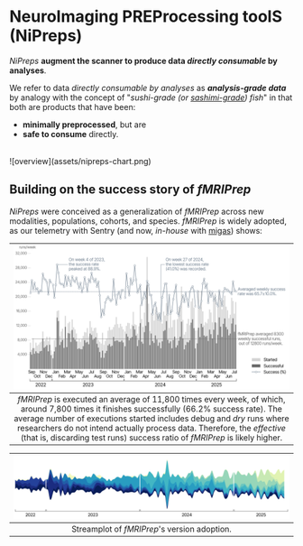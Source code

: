 # NeuroImaging PREProcessing toolS (NiPreps)

*NiPreps* **augment the scanner to produce data *directly consumable* by analyses**.

We refer to data *directly consumable by analyses* as ***analysis-grade data*** by analogy with the concept of "*sushi-grade (or [sashimi-grade](https://en.wikipedia.org/wiki/Sashimi)) fish*" in that both are products that have been:

  * **minimally preprocessed**, but are
  * **safe to consume** directly.

<br />
![overview](assets/nipreps-chart.png)

## Building on the success story of *fMRIPrep*

*NiPreps* were conceived as a generalization of *fMRIPrep* across new modalities, populations, cohorts, and species.
*fMRIPrep* is widely adopted, as our telemetry with Sentry (and now, *in-house* with [migas](https://github.com/nipreps/migas-py)) shows:

| ![fmriprep usage](assets/20250728_weekly.png) |
|:--:|
| *fMRIPrep* is executed an average of 11,800 times every week, of which, around 7,800 times it finishes successfully (66.2% success rate). The average number of executions started includes debug and *dry* runs where researchers do not intend actually process data. Therefore, the *effective* (that is, discarding test runs) success ratio of *fMRIPrep* is likely higher. |

| ![fmriprep versions](assets/20250728_versionstream.png) |
|:--:|
| Streamplot of *fMRIPrep*'s version adoption. |
